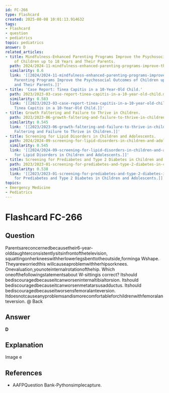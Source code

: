 ```yaml
---
id: FC-266
type: Flashcard
created: 2025-08-08 10:01:13.914632
tags:
- Flashcard
- question
- pediatrics
topic: pediatrics
answer: D
related_articles:
- title: Mindfulness-Enhanced Parenting Programs Improve the Psychosocial Outcomes
    of Children up to 18 Years and Their Parents.
  path: 2024/2024-11-mindfulness-enhanced-parenting-programs-improve-the-psychoso.md
  similarity: 0.6
  link: '[[2024/2024-11-mindfulness-enhanced-parenting-programs-improve-the-psychoso|Mindfulness-Enhanced
    Parenting Programs Improve the Psychosocial Outcomes of Children up to 18 Years
    and Their Parents.]]'
- title: 'Case Report: Tinea Capitis in a 10-Year-Old Child.'
  path: 2023/2023-03-case-report-tinea-capitis-in-a-10-year-old-child.md
  similarity: 0.583
  link: '[[2023/2023-03-case-report-tinea-capitis-in-a-10-year-old-child|Case Report:
    Tinea Capitis in a 10-Year-Old Child.]]'
- title: Growth Faltering and Failure to Thrive in Children.
  path: 2023/2023-06-growth-faltering-and-failure-to-thrive-in-children.md
  similarity: 0.545
  link: '[[2023/2023-06-growth-faltering-and-failure-to-thrive-in-children|Growth
    Faltering and Failure to Thrive in Children.]]'
- title: Screening for Lipid Disorders in Children and Adolescents.
  path: 2024/2024-09-screening-for-lipid-disorders-in-children-and-adolescents.md
  similarity: 0.545
  link: '[[2024/2024-09-screening-for-lipid-disorders-in-children-and-adolescents|Screening
    for Lipid Disorders in Children and Adolescents.]]'
- title: Screening for Prediabetes and Type 2 Diabetes in Children and Adolescents.
  path: 2023/2023-01-screening-for-prediabetes-and-type-2-diabetes-in-children-an.md
  similarity: 0.538
  link: '[[2023/2023-01-screening-for-prediabetes-and-type-2-diabetes-in-children-an|Screening
    for Prediabetes and Type 2 Diabetes in Children and Adolescents.]]'
topics:
- Emergency Medicine
- Pediatrics
---
```


# Flashcard FC-266

## Question

Parentsareconcernedbecausetheir6-year-olddaughterconsistentlysitsinfrontofthetelevision, squattingonherkneeswithherlowerlegsbenttotheoutside,forminga Wshape. Theyareworriedthis willcauseaproblemwithherhipsorknees. Onevaluation,younoteinternalrotationofthehip. Which oneofthefollowingstatementsabout W-sittingis correct? Itshould bediscouragedbecauseitcanworseninternaltibialtorsion. Itshould bediscouragedbecauseitcanworsenmetatarsusadductus. Itshould bediscouragedbecauseitworsensfemoralanteversion. Itdoesnotcauseanyproblemsandismorecomfortableforchildrenwithfemoralanteversion. @ Back

## Answer

**D**

## Explanation

Image e

## References

- AAFPQuestion Bank-Pythonsimplecapture.

